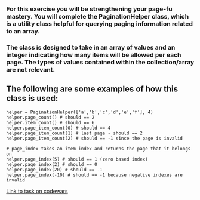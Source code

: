 ### For this exercise you will be strengthening your page-fu mastery. You will complete the PaginationHelper class, which is a utility class helpful for querying paging information related to an array.

### The class is designed to take in an array of values and an integer indicating how many items will be allowed per each page. The types of values contained within the collection/array are not relevant.

## The following are some examples of how this class is used:

    helper = PaginationHelper(['a','b','c','d','e','f'], 4)
    helper.page_count() # should == 2
    helper.item_count() # should == 6
    helper.page_item_count(0) # should == 4
    helper.page_item_count(1) # last page - should == 2
    helper.page_item_count(2) # should == -1 since the page is invalid

    # page_index takes an item index and returns the page that it belongs on
    helper.page_index(5) # should == 1 (zero based index)
    helper.page_index(2) # should == 0
    helper.page_index(20) # should == -1
    helper.page_index(-10) # should == -1 because negative indexes are invalid

[Link to task on codewars](https://www.codewars.com/kata/515bb423de843ea99400000a/train/python)